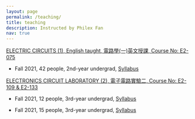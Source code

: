 ```yaml
---
layout: page
permalink: /teaching/
title: teaching
description: Instructed by Philex Fan
nav: true
---
```


<a href="#"> ELECTRIC CIRCUITS (1), English taught, 電路學(一)英文授課, Course No: E2-075 </a>

<ul>
    <li> <p>Fall 2021, 42 people, 2nd-year undergrad, <a href="http://class-qry.acad.ncku.edu.tw/syllabus/online_display.php?syear=0110&sem=1&co_no=E221110&class_code=3" target="blank">Syllabus</a></p> </li>
</ul>


<a href="#"> ELECTRONICS CIRCUIT LABORATORY (2), 電子電路實驗二, Course No: E2-109 & E2-133 </a>

<ul>
	<li> <p>Fall 2021, 12 people, 3rd-year undergrad, <a href="http://class-qry.acad.ncku.edu.tw/syllabus/online_display.php?syear=0110&sem=1&co_no=E222220&class_code=1B" target="blank">Syllabus</a></p> </li>
	<li> <p>Fall 2021, 15 people, 3rd-year undergrad, <a href="http://class-qry.acad.ncku.edu.tw/syllabus/online_display.php?syear=0110&sem=1&co_no=E222220&class_code=3B" target="blank">Syllabus</a></p> </li>
</ul>